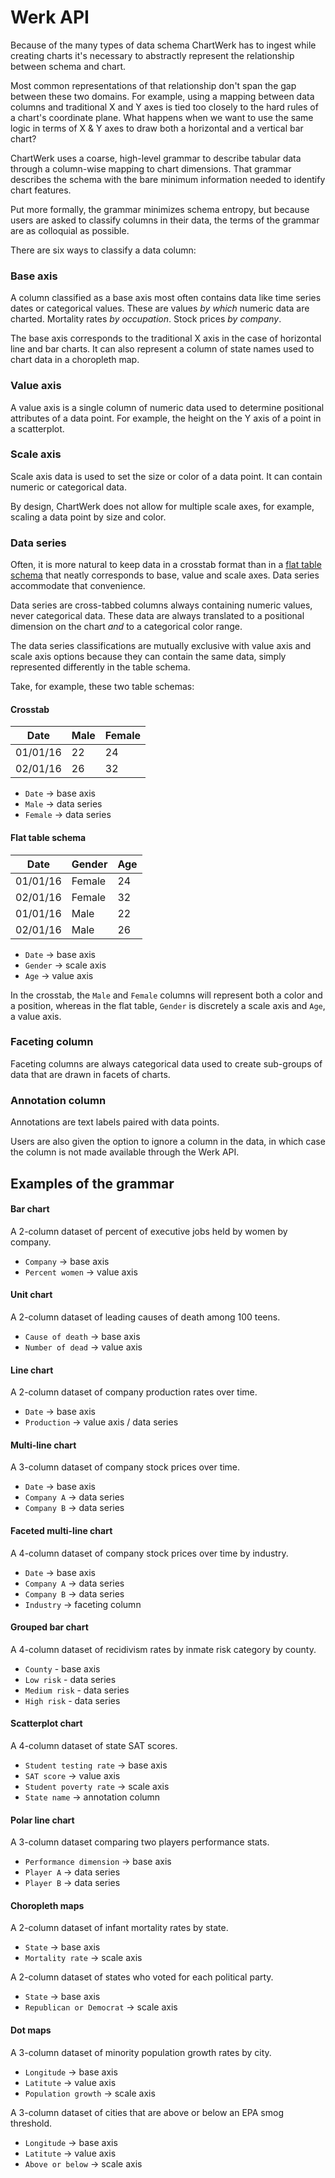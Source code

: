 # Werk API


Because of the many types of data schema ChartWerk has to ingest while creating charts it's necessary to abstractly represent the relationship between schema and chart.

Most common representations of that relationship don't span the gap between these two domains. For example, using a mapping between data columns and traditional X and Y axes is tied too closely to the hard rules of a chart's coordinate plane. What happens when we want to use the same logic in terms of X & Y axes to draw both a horizontal and a vertical bar chart?

ChartWerk uses a coarse, high-level grammar to describe tabular data through a column-wise mapping to chart dimensions. That grammar describes the schema with the bare minimum information needed to identify chart features.

Put more formally, the grammar minimizes schema entropy, but because users are asked to classify columns in their data, the terms of the grammar are as colloquial as possible.

There are six ways to classify a data column:

### Base axis

A column classified as a base axis most often contains data like time series dates or categorical values. These are values _by which_ numeric data are charted. Mortality rates _by occupation_. Stock prices _by company_.

The base axis corresponds to the traditional X axis in the case of horizontal line and bar charts. It can also represent a column of state names used to chart data in a choropleth map.

### Value axis

A value axis is a single column of numeric data used to determine positional attributes of a data point. For example, the height on the Y axis of a point in a scatterplot.

### Scale axis

Scale axis data is used to set the size or color of a data point. It can contain numeric or categorical data.

By design, ChartWerk does not allow for multiple scale axes, for example, scaling a data point by size and color.

### Data series

Often, it is more natural to keep data in a crosstab format than in a [flat table schema](https://cran.r-project.org/web/packages/tidyr/vignettes/tidy-data.html#tidy-data) that neatly corresponds to base, value and scale axes. Data series accommodate that convenience.

Data series are cross-tabbed columns always containing numeric values, never categorical data. These data are always translated to a positional dimension on the chart _and_ to a categorical color range.

The data series classifications are mutually exclusive with value axis and scale axis options because they can contain the same data, simply represented differently in the table schema.

Take, for example, these two table schemas:

#### Crosstab

| Date     | Male | Female |
|----------|------|--------|
| 01/01/16 | 22   | 24     |
| 02/01/16 | 26   | 32     |

- `Date` -> base axis
- `Male` -> data series
- `Female` -> data series

#### Flat table schema

| Date     | Gender | Age |
|----------|--------|-----|
| 01/01/16 | Female | 24  |
| 02/01/16 | Female | 32  |
| 01/01/16 | Male   | 22  |
| 02/01/16 | Male   | 26  |

- `Date` -> base axis
- `Gender` -> scale axis
- `Age` -> value axis

In the crosstab, the `Male` and `Female` columns will represent both a color and a position, whereas in the flat table, `Gender` is discretely a scale axis and `Age`, a value axis.

### Faceting column

Faceting columns are always categorical data used to create sub-groups of data that are drawn in facets of charts.

### Annotation column

Annotations are text labels paired with data points.

Users are also given the option to ignore a column in the data, in which case the column is not made available through the Werk API.

## Examples of the grammar

#### Bar chart

A 2-column dataset of percent of executive jobs held by women by company.

- `Company` -> base axis
- `Percent women` -> value axis

#### Unit chart

A 2-column dataset of leading causes of death among 100 teens.

- `Cause of death` -> base axis
- `Number of dead` -> value axis

#### Line chart

A 2-column dataset of company production rates over time.

- `Date` -> base axis
- `Production` -> value axis / data series

#### Multi-line chart

A 3-column dataset of company stock prices over time.

- `Date` -> base axis
- `Company A` -> data series
- `Company B` -> data series

#### Faceted multi-line chart

A 4-column dataset of company stock prices over time by industry.

- `Date` -> base axis
- `Company A` -> data series
- `Company B` -> data series
- `Industry` -> faceting column

#### Grouped bar chart

A 4-column dataset of recidivism rates by inmate risk category by county.

- `County` - base axis
- `Low risk` - data series
- `Medium risk` - data series
- `High risk` - data series

#### Scatterplot chart

A 4-column dataset of state SAT scores.

- `Student testing rate` -> base axis
- `SAT score` -> value axis
- `Student poverty rate` -> scale axis
- `State name` -> annotation column

#### Polar line chart

A 3-column dataset comparing two players performance stats.

- `Performance dimension` -> base axis
- `Player A` -> data series
- `Player B` -> data series

#### Choropleth maps

A 2-column dataset of infant mortality rates by state.

- `State` -> base axis
- `Mortality rate` -> scale axis

A 2-column dataset of states who voted for each political party.

- `State` -> base axis
- `Republican or Democrat` -> scale axis

#### Dot maps

A 3-column dataset of minority population growth rates by city.

- `Longitude` -> base axis
- `Latitute` -> value axis
- `Population growth` -> scale axis

A 3-column dataset of cities that are above or below an EPA smog threshold.

- `Longitude` -> base axis
- `Latitute` -> value axis
- `Above or below` -> scale axis
